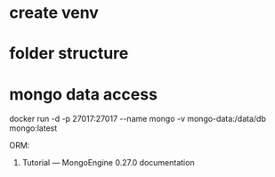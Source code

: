 # create venv

# folder structure

# mongo data access
docker run -d -p 27017:27017 --name mongo -v mongo-data:/data/db mongo:latest



ORM:
1. Tutorial — MongoEngine 0.27.0 documentation
